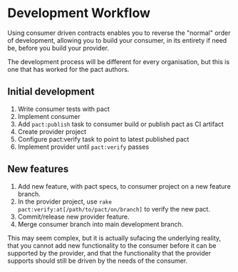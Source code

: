 # Development Workflow

Using consumer driven contracts enables you to reverse the "normal" order of development, allowing you to build your consumer, in its entirety if need be, before you build your provider.

The development process will be different for every organisation, but this is one that has worked for the pact authors.

## Initial development
1. Write consumer tests with pact
1. Implement consumer 
1. Add `pact:publish` task to consumer build or publish pact as CI artifact
1. Create provider project
1. Configure pact:verify task to point to latest published pact
1. Implement provider until `pact:verify` passes

## New features

1. Add new feature, with pact specs, to consumer project on a new feature branch.
1. In the provider project, use `rake pact:verify:at[/path/to/pact/on/branch]` to verify the new pact.
1. Commit/release new provider feature.
1. Merge consumer branch into main development branch.

This may seem complex, but it is actually sufacing the underlying reality, that you cannot add new functionality to the consumer before it can be supported by the provider, and that the functionality that the provider supports should still be driven by the needs of the consumer.